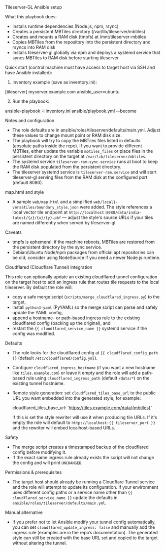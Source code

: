 Tileserver-GL Ansible setup

What this playbook does:
- Installs runtime dependencies (Node.js, npm, rsync)
- Creates a persistent MBTiles directory (/var/lib/tileserver/mbtiles)
- Creates and mounts a RAM disk (tmpfs) at /mnt/tileserver-mbtiles
- Copies MBTiles from the repository into the persistent directory and rsyncs into RAM disk
- Installs tileserver-gl globally via npm and deploys a systemd service that syncs MBTiles to RAM disk before starting tileserver

Quick start (control machine must have access to target host via SSH and have Ansible installed):

1. Inventory example (save as inventory.ini):

[tileserver]
myserver.example.com ansible_user=ubuntu

2. Run the playbook:

ansible-playbook -i inventory.ini ansible/playbook.yml --become

Notes and configuration
- The role defaults are in ansible/roles/tileserver/defaults/main.yml. Adjust these values to change mount point or RAM disk size.
- The playbook will try to copy the MBTiles files listed in defaults (absolute paths inside the repo). If you want to provide different MBTiles, either update the variable `mbtiles_files` or place files in the persistent directory on the target at `/var/lib/tileserver/mbtiles`.
- The systemd service `tileserver-ram-sync.service` runs at boot to keep the RAM disk populated from the persistent directory.
- The tileserver systemd service is `tileserver-ram.service` and will start tileserver-gl serving files from the RAM disk at the configured port (default 8080).

map.html and style
- A sample `web/map.html` and a simplified `web/local1-versatiles/boundary_style.json` were added. The style references a local vector tile endpoint at `http://localhost:8080/data/india-latest/{z}/{x}/{y}.pbf` — adjust the style's source URLs if your tiles are named differently when served by tileserver-gl.

Caveats
- tmpfs is ephemeral: if the machine reboots, MBTiles are restored from the persistent directory by the sync service.
- Debian/Ubuntu Node/npm packages from official apt repositories can be old; consider using NodeSource if you need a newer Node.js runtime.

Cloudflared (Cloudflare Tunnel) integration

This role can optionally update an existing cloudflared tunnel configuration on the target host to add an ingress rule that routes tile requests to the local tileserver. By default the role will:

- copy a safe merge script (`scripts/merge_cloudflared_ingress.py`) to the target,
- install `python3-yaml` (PyYAML) so the merge script can parse and safely update the YAML config,
- append a hostname- or path-based ingress rule to the existing cloudflared config (backing up the original), and
- restart the `{{ cloudflared_service_name }}` systemd service if the config was modified.

Defaults
- The role looks for the cloudflared config at `{{ cloudflared_config_path }}` (default `/etc/cloudflared/config.yml`).
- Configure `cloudflared_ingress_hostname` (if you want a new hostname like `tiles.example.com`) or leave it empty and the role will add a path-based rule using `cloudflared_ingress_path` (default `/data/*`) on the existing tunnel hostname.
- Remote style generation: set `cloudflared_tiles_base_url` to the public URL you want embedded into the generated style, for example:

  cloudflared_tiles_base_url: 'https://tiles.example.com/data/{mbtiles}'

  If this is set the style rewriter will use it when producing tile URLs. If it's empty the role will default to `http://localhost:{{ tileserver_port }}` and the rewriter will embed localhost-based URLs.

Safety
- The merge script creates a timestamped backup of the cloudflared config before modifying it.
- If the exact same ingress rule already exists the script will not change the config and will print `UNCHANGED`.

Permissions & prerequisites
- The target host should already be running a Cloudflare Tunnel service and the role will attempt to update its configuration. If your environment uses different config paths or a service name other than `{{ cloudflared_service_name }}` update the defaults in `ansible/roles/tileserver/defaults/main.yml`.

Manual alternative
- If you prefer not to let Ansible modify your tunnel config automatically, you can set `cloudflared_update_ingress: false` and manually add the ingress rule (examples are in the repo’s documentation). The generated style can still be created with the base URL set and copied to the target without altering the tunnel.
